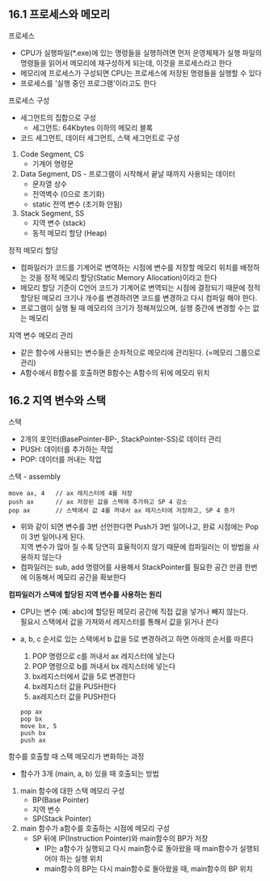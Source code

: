 ## 16.1 프로세스와 메모리
프로세스
- CPU가 실행파일(*.exe)에 있는 명령들을 실행하려면 먼저 운영체제가 실행 파일의 명령들을 읽어서 메모리에 재구성하게 되는데, 이것을 프로세스라고 한다
- 메모리에 프로세스가 구성되면 CPU는 프로세스에 저장된 명령들을 실행할 수 있다
- 프로세스를 '실행 중인 프로그램'이라고도 한다

프로세스 구성
- 세그먼트의 집합으로 구성
   - 세그먼트: 64Kbytes 이하의 메모리 블록
- 코드 세그먼트, 데이터 세그먼트, 스택 세그먼트로 구성
1. Code Segment, CS
   - 기계어 명령문
2. Data Segment, DS - 프로그램이 시작해서 끝날 때까지 사용되는 데이터
   - 문자열 상수
   - 전역벽수 (0으로 초기화)
   - static 전역 변수 (초기화 안됨)
3. Stack Segment, SS 
   - 지역 변수 (stack)
   - 동적 메모리 할당 (Heap)

정적 메모리 할당
- 컴파일러가 코드를 기계어로 변역하는 시점에 변수를 저장할 메모리 위치를 배정하는 것을 정적 메모리 할당(Static Memory Allocation)이라고 한다
- 메모리 할당 기준이 C언어 코드가 기계어로 변역되는 시점에 결정되기 때문에 정적 할당된 메모리 크기나 개수를 변경하려면 코드를 변경하고 다시 컴파일 해야 한다. 
- 프로그램이 실행 될 때 메모리의 크기가 정해져있으며, 실행 중간에 변경할 수는 없는 메모리

지역 변수 메모리 관리
- 같은 함수에 사용되는 변수들은 순차적으로 메모리에 관리된다. (=메모리 그룹으로 관리)
- A함수에서 B함수를 호출하면 B함수는 A함수의 뒤에 메모리 위치

## 16.2 지역 변수와 스택
스택
- 2개의 포인터(BasePointer-BP-, StackPointer-SS)로 데이터 관리
- PUSH: 데이터를 추가하는 작업
- POP: 데이터를 꺼내는 작업

스택 - assembly
   ```assembly
   move ax, 4   // ax 레지스터에 4를 저장
   push ax      // ax 저장된 값을 스택에 추가하고 SP 4 감소
   pop ax       // 스택에서 값 4를 꺼내서 ax 레지스터에 저장하고, SP 4 증가
   ```
- 위와 같이 되면 변수를 3번 선언한다면 Push가 3번 일어나고, 완료 시점에는 Pop이 3번 일어나게 된다.<br>
지역 변수가 많아 질 수록 당연히 효율적이지 않기 때문에 컴파일러는 이 방법을 사용하지 않는다
- 컴파일러는 sub, add 명령어를 사용해서 StackPointer를 필요한 공간 만큼 한번에 이동해서 메모리 공간을 확보한다

**컴파일러가 스택에 할당된 지역 변수를 사용하는 원리**
- CPU는 변수 (예: abc)에 할당된 메모리 공간에 직접 값을 넣거나 빼지 않는다.<br>
필요시 스택에서 값을 가져와서 레지스터를 통해서 값을 읽거나 쓴다
- a, b, c 순서로 있는 스택에서 b 값을 5로 변경하려고 하면 아래의 순서를 따른다
   1. POP 명령으로 c를 꺼내서 ax 레지스터에 넣는다
   2. POP 명령으로 b를 꺼내서 bx 레지스터에 넣는다
   3. bx레지스터에서 값을 5로 변경한다
   4. bx레지스터 값을 PUSH한다
   5. ax레지스터 값을 PUSH한다

   ```assembly
   pop ax
   pop bx
   move bx, 5
   push bx
   push ax
   ```

함수를 호출할 때 스택 메모리가 변화하는 과정
- 함수가 3개 (main, a, b) 있을 때 호출되는 방법
1. main 함수에 대한 스택 메모리 구성
   - BP(Base Pointer)
   - 지역 변수
   - SP(Stack Pointer)
2. main 함수가 a함수를 호출하는 시점에 메모리 구성
   - SP 뒤에 IP(Instruction Pointer)와 main함수의 BP가 저장
      - IP는 a함수가 실행되고 다시 main함수로 돌아왔을 때 main함수가 실행되어야 하는 실행 위치
      - main함수의 BP는 다시 main함수로 돌아왔을 때, main함수의 BP 위치